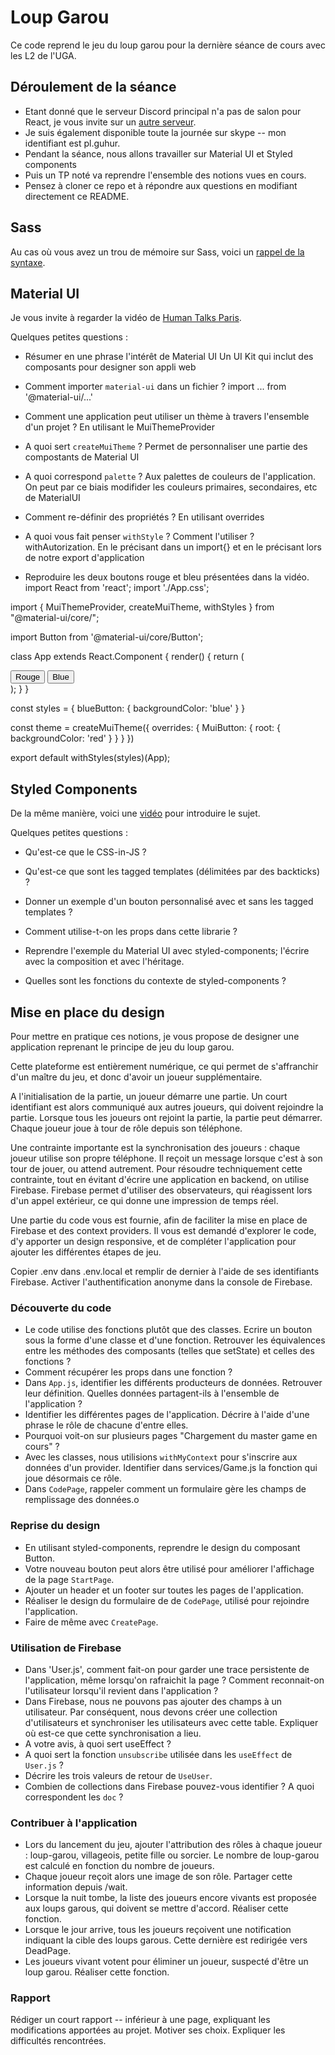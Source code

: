 # Loup Garou

Ce code reprend le jeu du loup garou pour la dernière séance de cours avec les L2 de l'UGA.

## Déroulement de la séance

- Etant donné que le serveur Discord principal n'a pas de salon pour React, je vous invite sur un [autre serveur](https://discord.gg/qk3TzeV).
- Je suis également disponible toute la journée sur skype -- mon identifiant est pl.guhur.
- Pendant la séance, nous allons travailler sur Material UI et Styled components
- Puis un TP noté va reprendre l'ensemble des notions vues en cours.
- Pensez à cloner ce repo et à répondre aux questions en modifiant directement ce README.

## Sass

Au cas où vous avez un trou de mémoire sur Sass, voici un [rappel de la syntaxe](https://devhints.io/sass).

## Material UI

Je vous invite à regarder la vidéo de [Human Talks Paris](https://www.youtube.com/watch?v=D3tB_DGgICE).


Quelques petites questions :

- Résumer en une phrase l'intérêt de Material UI
Un UI Kit qui inclut des composants pour designer son appli web

- Comment importer `material-ui` dans un fichier ?
import ... from '@material-ui/...'

- Comment une application peut utiliser un thème à travers l'ensemble d'un projet ?
En utilisant le MuiThemeProvider

- A quoi sert `createMuiTheme` ?
Permet de personnaliser une partie des compostants de Material UI

- A quoi correspond `palette` ?
Aux palettes de couleurs de l'application. On peut par ce biais modifider les couleurs primaires, secondaires, etc de MaterialUI

- Comment re-définir des propriétés ?
En utilisant overrides
- A quoi vous fait penser `withStyle` ? Comment l'utiliser ?
withAutorization. En le précisant dans un import{} et en le précisant lors de notre export d'application
- Reproduire les deux boutons rouge et bleu présentées dans la vidéo.
import React from 'react';
import './App.css';

import { MuiThemeProvider, createMuiTheme, withStyles } from "@material-ui/core/";

import Button from '@material-ui/core/Button';

class App extends React.Component {
  render() {
    return (
      <div className="App">
        <MuiThemeProvider theme={theme}>
          <Button>Rouge</Button>
          <Button className={this.props.classes.blueButton}>Blue</Button>
        </MuiThemeProvider>
      </div>
    );
  }
}

const styles = {
  blueButton: {
    backgroundColor: 'blue'
  }
}

const theme = createMuiTheme({
  overrides: {
    MuiButton: {
      root: {
        backgroundColor: 'red'
      }
    }
  }
})

export default withStyles(styles)(App);



## Styled Components

De la même manière, voici une [vidéo](https://www.youtube.com/watch?v=mS0UKNBh-Ig) pour introduire le sujet.

Quelques petites questions :

- Qu'est-ce que le CSS-in-JS ?

- Qu'est-ce que sont les tagged templates (délimitées par des backticks) ?

- Donner un exemple d'un bouton personnalisé avec et sans les tagged templates ?

- Comment utilise-t-on les props dans cette librarie ?

- Reprendre l'exemple du Material UI avec styled-components; l'écrire avec la composition et avec l'héritage.

- Quelles sont les fonctions du contexte de styled-components ?



## Mise en place du design

Pour mettre en pratique ces notions, je vous propose de designer une application reprenant le principe de jeu du loup garou.

Cette plateforme est entièrement numérique, ce qui permet de s'affranchir d'un maître du jeu, et donc d'avoir un joueur supplémentaire.

A l'initialisation de la partie, un joueur démarre une partie. Un court identifiant est alors communiqué aux autres joueurs, qui doivent rejoindre la partie.
Lorsque tous les joueurs ont rejoint la partie, la partie peut démarrer. Chaque joueur joue à tour de rôle depuis son téléphone.

Une contrainte importante est la synchronisation des joueurs : chaque joueur utilise son propre téléphone. Il reçoit un message lorsque c'est à son tour de jouer, ou attend autrement. Pour résoudre techniquement cette contrainte, tout en évitant d'écrire une application en backend, on utilise Firebase. Firebase permet d'utiliser des observateurs, qui réagissent lors d'un appel extérieur, ce qui donne une impression de temps réel.

Une partie du code vous est fournie, afin de faciliter la mise en place de Firebase et des context providers. Il vous est demandé d'explorer le code, d'y apporter un design responsive, et de compléter l'application pour ajouter les différentes étapes de jeu.

Copier .env dans .env.local et remplir de dernier à l'aide de ses identifiants Firebase.
Activer l'authentification anonyme dans la console de Firebase.

### Découverte du code

- Le code utilise des fonctions plutôt que des classes. Ecrire un bouton sous la forme d'une classe et d'une fonction. Retrouver les équivalences entre les méthodes des composants (telles que setState) et celles des fonctions ?
- Comment récupérer les props dans une fonction ?
- Dans `App.js`, identifier les différents producteurs de données. Retrouver leur définition. Quelles données partagent-ils à l'ensemble de l'application ?
- Identifier les différentes pages de l'application. Décrire à l'aide d'une phrase le rôle de chacune d'entre elles.
- Pourquoi voit-on sur plusieurs pages "Chargement du master game en cours" ?
- Avec les classes, nous utilisions `withMyContext` pour s'inscrire aux données d'un provider. Identifier dans services/Game.js la fonction qui joue désormais ce rôle.
- Dans `CodePage`, rappeler comment un formulaire gère les champs de remplissage des données.o

### Reprise du design

- En utilisant styled-components, reprendre le design du composant Button.
- Votre nouveau bouton peut alors être utilisé pour améliorer l'affichage de la page `StartPage`.
- Ajouter un header et un footer sur toutes les pages de l'application. 
- Réaliser le design du formulaire de de `CodePage`, utilisé pour rejoindre l'application.
- Faire de même avec `CreatePage`.


### Utilisation de Firebase

- Dans 'User.js', comment fait-on pour garder une trace persistente de l'application, même lorsqu'on rafraichit la page ? Comment reconnait-on l'utilisateur lorsqu'il revient dans l'application ?
- Dans Firebase, nous ne pouvons pas ajouter des champs à un utilisateur. Par conséquent, nous devons créer une collection d'utilisateurs et synchroniser les utilisateurs avec cette table. Expliquer où est-ce que cette synchronisation a lieu.
- A votre avis, à quoi sert useEffect ?
- A quoi sert la fonction `unsubscribe` utilisée dans les `useEffect` de `User.js` ?
- Décrire les trois valeurs de retour de `UseUser`.
- Combien de collections dans Firebase pouvez-vous identifier ? A quoi correspondent les `doc` ?

### Contribuer à l'application

- Lors du lancement du jeu, ajouter l'attribution des rôles à chaque joueur : loup-garou, villageois, petite fille ou sorcier. Le nombre de loup-garou est calculé en fonction du nombre de joueurs.
- Chaque joueur reçoit alors une image de son rôle. Partager cette information depuis /wait.
- Lorsque la nuit tombe, la liste des joueurs encore vivants est proposée aux  loups garous, qui doivent se mettre d'accord. Réaliser cette fonction.
- Lorsque le jour arrive, tous les joueurs reçoivent une notification indiquant la cible des loups garous. Cette dernière est redirigée vers DeadPage.
- Les joueurs vivant votent pour éliminer un joueur, suspecté d'être un loup garou. Réaliser cette fonction.

### Rapport

Rédiger un court rapport -- inférieur à une page, expliquant les modifications apportées au projet. Motiver ses choix. Expliquer les difficultés rencontrées.

